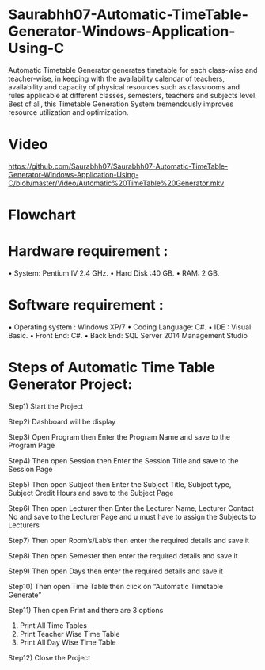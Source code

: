 # Saurabhh07-Automatic-TimeTable-Generator-Windows-Application-Using-C
Automatic Timetable Generator generates timetable for each class-wise and teacher-wise, in keeping with the availability calendar of teachers, availability and capacity of physical resources such as classrooms and rules applicable at different classes, semesters, teachers and subjects level. Best of all, this Timetable Generation System tremendously improves resource utilization and optimization. 

# Video 
https://github.com/Saurabhh07/Saurabhh07-Automatic-TimeTable-Generator-Windows-Application-Using-C/blob/master/Video/Automatic%20TimeTable%20Generator.mkv

# Flowchart


# Hardware requirement : 
• System: Pentium IV 2.4 GHz.
• Hard Disk :40 GB. 
• RAM: 2 GB. 

# Software requirement : 
• Operating system : Windows XP/7 
• Coding Language: C#. 
• IDE : Visual Basic. 
• Front End: C#. 
• Back End: SQL Server 2014 Management Studio

# Steps of Automatic Time Table Generator Project:
Step1) Start the Project

Step2) Dashboard will be display

Step3) Open Program then Enter the Program Name and save to the Program Page

Step4) Then open Session then Enter the Session Title and save to the Session Page

Step5) Then open Subject then Enter the Subject Title, Subject type, Subject Credit Hours and save to the 
Subject Page

Step6) Then open Lecturer then Enter the Lecturer Name, Lecturer Contact No and save to the Lecturer Page
and u must have to assign the Subjects to Lecturers

Step7) Then open Room’s/Lab’s then enter the required details and save it

Step8) Then open Semester then enter the required details and save it

Step9) Then open Days then enter the required details and save it

Step10) Then open Time Table then click on “Automatic Timetable Generate”

Step11) Then open Print and there are 3 options 
  1) Print All Time Tables 
  2) Print Teacher Wise Time Table 
  3) Print All Day Wise Time Table

Step12) Close the Project

